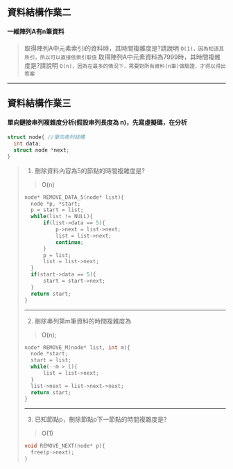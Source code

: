 ## 資料結構作業二

#### 一維陣列A有n筆資料
> 取得陣列A中元素索引i的資料時，其時間複雜度是?請說明
> `
> O(1)，因為知道其所引，所以可以直接依索引取值
> `
> 取得陣列A中元素資料為7999時，其時間複雜度是?請說明
> `
> O(n)，因為在最多的情況下，需要對所有資料(n筆)做驗證，才得以得出答案
> `
---
## 資料結構作業三

#### 單向鏈接串列複雜度分析(假設串列長度為 n)，先寫虛擬碼，在分析
```c++
struct node{ //單向串列結構
  int data;
  struct node *next;
}
```
> 1. 刪除資料內容為5的節點的時間複雜度是?
> > O(n)
> ```c++
> node* REMOVE_DATA_5(node* list){
>   node *p, *start;
>   p = start = list;
>   while(list != NULL){
>       if(list->data == 5){
>           p->next = list->next;
>           list = list->next;
>           continue;
>       }
>       p = list;
>       list = list->next;
>   }
>   if(start->data == 5){
>       start = start->next;
>   }
>   return start;
> }
> ```
> ---
> 2. 刪除串列第m筆資料的時間複雜度為
> > O(n);
> ```c++
> node* REMOVE_M(node* list, int m){
>   node *start;
>   start = list;
>   while(--m > 1){
>       list = list->next;
>   }
>   list->next = list->next->next;
>   return start;
> }
> ```
> ---
> 3. 已知節點p，刪除節點p下一節點的時間複雜度是?
> > O(1)
> ```c++
> void REMOVE_NEXT(node* p){
>   free(p->next);
> }
> ```
